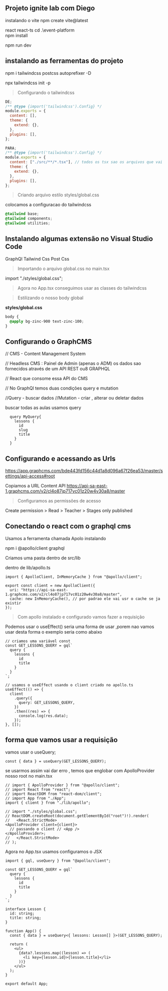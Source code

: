## Projeto ignite lab com Diego

instalando o vite
npm create vite@latest

react
react-ts
cd .\event-platform\
npm install

npm run dev

## instalando as ferramentas do projeto

npm i tailwindcss postcss autoprefixer -D

npx tailwindcss init -p

> Configurando o tailwindcss

```jsx
DE;
/** @type {import('tailwindcss').Config} */
module.exports = {
  content: [],
  theme: {
    extend: {},
  },
  plugins: [],
};

PARA;
/** @type {import('tailwindcss').Config} */
module.exports = {
  content: ["./src/**/*.tsx"], // todos os tsx sao os arquivos que vai ter a estilização
  theme: {
    extend: {},
  },
  plugins: [],
};
```

> Criando arquivo estilo
> styles/global.css

colocamos a configuracao do tailwindcss

```css
@tailwind base;
@tailwind components;
@tailwind utilities;
```

## Instalando algumas extensão no Visual Studio Code

GraphQl
Tailwind Css
Post Css

> Importando o arquivo global.css no main.tsx

import "./styles/global.css";

> Agora no App.tsx conseguimos usar as classes do tailwindcss

> Estilizando o nosso body global

**styles/global.css**

```css
body {
  @apply bg-zinc-900 text-zinc-100;
}
```

## Configurando o GraphCMS

// CMS - Content Management System

// Headless CMS : Painel de Admin (apenas o ADM) os dados sao fornecidos através de um API REST ou8 GRAPHQL

// React que consome essa API do CMS

// No GraphQl temos duas condições query e mutation

//Query - buscar dados
//Mutation - criar , alterar ou deletar dados

buscar todas as aulas usamos query

```tsx
  query MyQuery{
    lessons {
      id
      slug
      title
    }
  }
```

## Configurando e acessando as Urls

https://app.graphcms.com/bde443fd156c44d1a8d096a67f26ea53/master/settings/api-access#root

Copiamos a URL Content API
https://api-sa-east-1.graphcms.com/v2/cl4o87jp717vc01z20w4v30a8/master

> Configuramos as permissões de acesso

Create permission > Read > Teacher > Stages only published

## Conectando o react com o graphql cms

Usamos a ferramenta chamada Apolo
instalando

npm i @apollo/client graphql

Criamos uma pasta dentro de src/lib

dentro de lib/apollo.ts

```tsx
import { ApolloClient, InMemoryCache } from "@apollo/client";

export const client = new ApolloClient({
  uri: "https://api-sa-east-1.graphcms.com/v2/cl4o87jp717vc01z20w4v30a8/master",
  cache: new InMemoryCache(), // por padrao ele vai usr o cache se ja existir
});
```

> Com apollo instalado e configurado vamos fazer a requisição

Podemos usar o useEffect()
seria uma forma de usar ,porem nao vamos usar desta forma o exemplo seria como abaixo

```tsx
// criamos uma variável const
const GET_LESSONS_QUERY = gql`
  query {
    lessons {
      id
      title
    }
  }
`;

// usamos o useEffect usando o client criado no apollo.ts
useEffect(() => {
  client
    .query({
      query: GET_LESSONS_QUERY,
    })
    .then((res) => {
      console.log(res.data);
    });
}, []);
```

## forma que vamos usar a requisição

vamos usar o useQuery;

```tsx
const { data } = useQuery(GET_LESSONS_QUERY);
```

se usarmos assim vai dar erro , temos que englobar com ApolloProvider nosso root
no main.tsx

```tsx
// import { ApolloProvider } from "@apollo/client";
// import React from "react";
// import ReactDOM from "react-dom/client";
// import App from "./App";
import { client } from "./lib/apollo";

// import "./styles/global.css";
// ReactDOM.createRoot(document.getElementById("root")!).render(
//   <React.StrictMode>
<ApolloProvider client={client}>
  // passando o client // <App />
</ApolloProvider>;
//   </React.StrictMode>
// );
```

Agora no App.tsx usamos configuramos o JSX

```tsx
import { gql, useQuery } from "@apollo/client";

const GET_LESSONS_QUERY = gql`
  query {
    lessons {
      id
      title
    }
  }
`;

interface Lesson {
  id: string;
  title: string;
}

function App() {
  const { data } = useQuery<{ lessons: Lesson[] }>(GET_LESSONS_QUERY);

  return (
    <ul>
      {data?.lessons.map((lesson) => (
        <li key={lesson.id}>{lesson.title}</li>
      ))}
    </ul>
  );
}

export default App;
```
